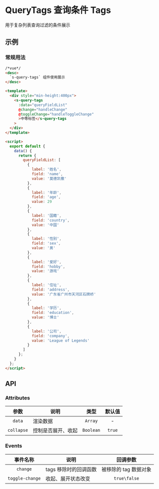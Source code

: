 # QueryTags 查询条件 Tags

用于复杂列表查询过滤的条件展示

## 示例

### 常规用法

```html
/*vue*/
<desc>
  `s-query-tags` 组件使用展示
</desc>

<template>
  <div style="min-height:400px">
    <s-query-tags
      :data="queryFieldList"
      @change="handleChange"
      @toggleChange="handleToggleChange"
      >中等标签</s-query-tags
    >
  </div>
</template>

<script>
  export default {
    data() {
      return {
        queryFieldList: [
          {
            label: '姓名',
            field: 'name',
            value: '莫德凯撒'
          },
          {
            label: '年龄',
            field: 'age',
            value: 29
          },
          {
            label: '国籍',
            field: 'country',
            value: '中国'
          },
          {
            label: '性别',
            field: 'sex',
            value: '男'
          },
          {
            label: '爱好',
            field: 'hobby',
            value: '游戏'
          },
          {
            label: '住址',
            field: 'address',
            value: '广东省广州市天河区石牌桥'
          },
          {
            label: '学历',
            field: 'education',
            value: '博士'
          },
          {
            label: '公司',
            field: 'company',
            value: 'League of Legends'
          }
        ]
      };
    }
  };
</script>
```

## API

### Attributes

|    参数    | 说明               |   类型    | 默认值 |
| :--------: | ------------------ | :-------: | :----: |
|   `data`   | 渲染数据           |  `Array`  |   -    |
| `collapse` | 控制是否展开、收起 | `Boolean` | `true` |

### Events

|    事件名称     | 说明                  |       回调参数        |
| :-------------: | --------------------- | :-------------------: |
|    `change`     | tags 移除时的回调函数 | 被移除的 tag 数据对象 |
| `toggle-change` | 收起、展开状态改变    |     `true\false`      |
